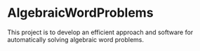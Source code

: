 # AlgebraicWordProblems
This project is to develop an efficient approach and software for automatically solving algebraic word problems.
